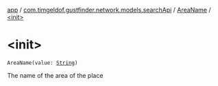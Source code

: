 [app](../../index.md) / [com.timgeldof.gustfinder.network.models.searchApi](../index.md) / [AreaName](index.md) / [&lt;init&gt;](./-init-.md)

# &lt;init&gt;

`AreaName(value: `[`String`](https://kotlinlang.org/api/latest/jvm/stdlib/kotlin/-string/index.html)`)`

The name of the area of the place

